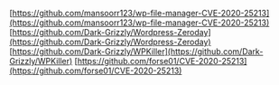 [https://github.com/mansoorr123/wp-file-manager-CVE-2020-25213](https://github.com/mansoorr123/wp-file-manager-CVE-2020-25213)
[https://github.com/Dark-Grizzly/Wordpress-Zeroday](https://github.com/Dark-Grizzly/Wordpress-Zeroday)
[https://github.com/Dark-Grizzly/WPKiller](https://github.com/Dark-Grizzly/WPKiller)
[https://github.com/forse01/CVE-2020-25213](https://github.com/forse01/CVE-2020-25213)
